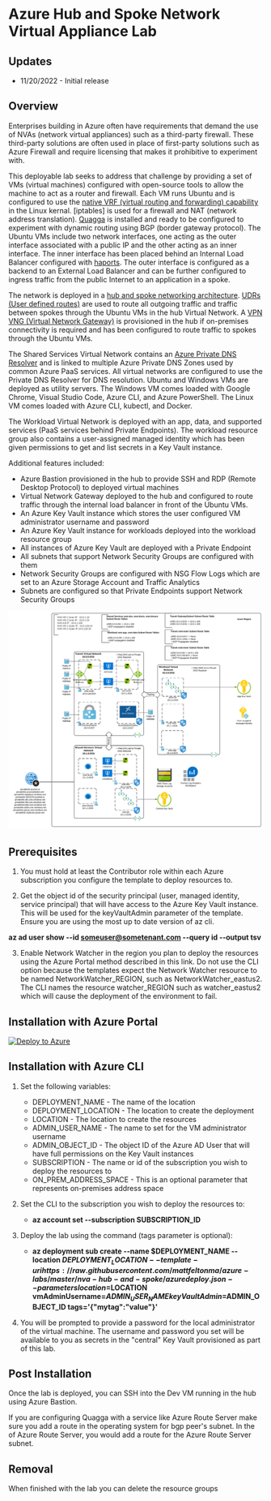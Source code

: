 # Azure Hub and Spoke Network Virtual Appliance Lab

## Updates
* 11/20/2022 - Initial release

## Overview
Enterprises building in Azure often have requirements that demand the use of NVAs (network virtual appliances) such as a third-party firewall. These third-party solutions are often used in place of first-party solutions such as Azure Firewall and require licensing that makes it prohibitive to experiment with.

This deployable lab seeks to address that challenge by providing a set of VMs (virtual machines) configured with open-source tools to allow the machine to act as a router and firewall. Each VM runs Ubuntu and is configured to use the [native VRF (virtual routing and forwarding) capability](https://www.kernel.org/doc/html/latest/networking/vrf.html) in the Linux kernal. [iptables] is used for a firewall and NAT (network address translation). [Quagga](https://www.nongnu.org/quagga/) is installed and ready to be configured to experiment with dynamic routing using BGP (border gateway protocol). The Ubuntu VMs include two network interfaces, one acting as the outer interface associated with a public IP and the other acting as an inner interface. The inner interface has been placed behind an Internal Load Balancer configured with [haports](https://learn.microsoft.com/en-us/azure/load-balancer/load-balancer-ha-ports-overview). The outer interface is configured as a backend to an External Load Balancer and can be further configured to ingress traffic from the public Internet to an application in a spoke.

The network is deployed in a [hub and spoke networking architecture](https://docs.microsoft.com/en-us/azure/architecture/reference-architectures/hybrid-networking/hub-spoke?tabs=cli). [UDRs (User defined routes)](https://docs.microsoft.com/en-us/azure/virtual-network/virtual-networks-udr-overview#user-defined) are used to route all outgoing traffic and traffic between spokes through the Ubuntu VMs in the hub Virtual Network. A [VPN VNG (Virtual Network Gateway)](https://learn.microsoft.com/en-us/azure/vpn-gateway/vpn-gateway-about-vpngateways) is provisioned in the hub if on-premises connectivity is required and has been configured to route traffic to spokes through the Ubuntu VMs.

The Shared Services Virtual Network contains an [Azure Private DNS Resolver](https://learn.microsoft.com/en-us/azure/dns/dns-private-resolver-overview) and is linked to multiple Azure Private DNS Zones used by common Azure PaaS services. All virtual networks are configured to use the Private DNS Resolver for DNS resolution. Ubuntu and Windows VMs are deployed as utility servers. The Windows VM comes loaded with Google Chrome, Visual Studio Code, Azure CLI, and Azure PowerShell. The Linux VM comes loaded with Azure CLI, kubectl, and Docker. 

The Workload Virtual Network is deployed with an app, data, and supported services (PaaS services behind Private Endpoints). The workload resource group also contains a user-assigned managed identity which has been given permissions to get and list secrets in a Key Vault instance.

Additional features included:

* Azure Bastion provisioned in the hub to provide SSH and RDP (Remote Desktop Protocol) to deployed virtual machines
* Virtual Network Gateway deployed to the hub and configured to route traffic through the internal load balancer in front of the Ubuntu VMs.
* An Azure Key Vault instance which stores the user configured VM administrator username and password
* An Azure Key Vault instance for workloads deployed into the workload resource group
* All instances of Azure Key Vault are deployed with a Private Endpoint
* All subnets that support Network Security Groups are configured with them
* Network Security Groups are configured with NSG Flow Logs which are set to an Azure Storage Account and Traffic Analytics
* Subnets are configured so that Private Endpoints support Network Security Groups

![lab image](images/lab_image.svg)

## Prerequisites
1. You must hold at least the Contributor role within each Azure subscription you configure the template to deploy resources to.

2. Get the object id of the security principal (user, managed identity, service principal) that will have access to the Azure Key Vault instance. This will be used for the keyVaultAdmin parameter of the template. Ensure you are using the most up to date version of az cli.

**az ad user show --id someuser@sometenant.com --query id --output tsv**

3. Enable Network Watcher in the region you plan to deploy the resources using the Azure Portal method described in this link. Do not use the CLI option because the templates expect the Network Watcher resource to be named NetworkWatcher_REGION, such as NetworkWatcher_eastus2. The CLI names the resource watcher_REGION such as watcher_eastus2 which will cause the deployment of the environment to fail.

## Installation with Azure Portal

[![Deploy to Azure](https://aka.ms/deploytoazurebutton)](https://portal.azure.com/#create/Microsoft.Template/uri/https%3A%2F%2Fraw.githubusercontent.com%2Fmattfeltonma%2Fazure-labs%2Fmaster%2Fnva-hub-and-spoke%2Fazuredeploy.json)

## Installation with Azure CLI
1. Set the following variables:
   * DEPLOYMENT_NAME - The name of the location
   * DEPLOYMENT_LOCATION - The location to create the deployment
   * LOCATION - The location to create the resources
   * ADMIN_USER_NAME - The name to set for the VM administrator username
   * ADMIN_OBJECT_ID - The object ID of the Azure AD User that will have full permissions on the Key Vault instances
   * SUBSCRIPTION - The name or id of the subscription you wish to deploy the resources to
   * ON_PREM_ADDRESS_SPACE - This is an optional parameter that represents on-premises address space

2. Set the CLI to the subscription you wish to deploy the resources to:

   * **az account set --subscription SUBSCRIPTION_ID**

4. Deploy the lab using the command (tags parameter is optional): 

   * **az deployment sub create --name $DEPLOYMENT_NAME --location $DEPLOYMENT_LOCATION --template-uri https://raw.githubusercontent.com/mattfeltonma/azure-labs/master/nva-hub-and-spoke/azuredeploy.json --parameters location=$LOCATION vmAdminUsername=$ADMIN_USER_NAME keyVaultAdmin=$ADMIN_OBJECT_ID tags='{"mytag":"value"}'**

3.  You will be prompted to provide a password for the local administrator of the virtual machine. The username and password you set will be available to you as secrets in the "central" Key Vault provisioned as part of this lab.

## Post Installation
Once the lab is deployed, you can SSH into the Dev VM running in the hub using Azure Bastion.

If you are configuring Quagga with a service like Azure Route Server make sure you add a route in the operating system for bgp peer's subnet. In the of Azure Route Server, you would add a route for the Azure Route Server subnet.

## Removal
When finished with the lab you can delete the resource groups


